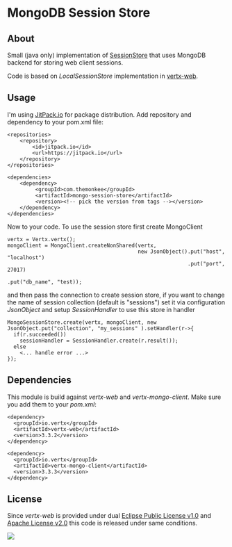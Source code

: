 # MongoDB Session Store

## About

Small (java only) implementation of [SessionStore](http://vertx.io/docs/apidocs/io/vertx/ext/web/sstore/SessionStore.html)
that uses MongoDB backend for storing web client sessions. 

Code is based on *LocalSessionStore* implementation in [vertx-web](https://github.com/vert-x3/vertx-web).

## Usage

I'm using [JitPack.io](https://jitpack.io) for package distribution. Add repository and dependency to your pom.xml file:

    <repositories>
        <repository>
            <id>jitpack.io</id>
            <url>https://jitpack.io</url>
        </repository>
    </repositories>

    <dependencies>
        <dependency>
             <groupId>com.themonkee</groupId>
             <artifactId>mongo-session-store</artifactId>
             <version><!-- pick the version from tags --></version>
        </dependency>
    </dependencies>

Now to your code. To use the session store first create MongoClient

    vertx = Vertx.vertx();
    mongoClient = MongoClient.createNonShared(vertx,
                                              new JsonObject().put("host", "localhost")
                                                              .put("port", 27017)
                                                              .put("db_name", "test));

and then pass the connection to create session store, if you want to change the name of session collection (default is 
"sessions") set it via configuration _JsonObject_ and setup _SessionHandler_ to use this store in handler 
    
    MongoSessionStore.create(vertx, mongoClient, new JsonObject.put("collection", "my_sessions" ).setHandler(r->{
      if(r.succeeded())
        sessionHandler = SessionHandler.create(r.result());
      else
        <... handle error ...>
    });


## Dependencies

This module is build against *vertx-web* and *vertx-mongo-client*. Make sure you add them to your *pom.xml*:

    <dependency>
      <groupId>io.vertx</groupId>
      <artifactId>vertx-web</artifactId>
      <version>3.3.2</version>
    </dependency>
    
    <dependency>
      <groupId>io.vertx</groupId>
      <artifactId>vertx-mongo-client</artifactId>
      <version>3.3.3</version>
    </dependency>

## License

Since *vertx-web* is provided under dual [Eclipse Public License v1.0](http://www.eclipse.org/legal/epl-v10.html) 
and [Apache License v2.0](http://www.opensource.org/licenses/apache2.0.php) this code is released under same conditions.  

[![](https://jitpack.io/v/com.themonkee/mongo-session-store.svg)](https://jitpack.io/#com.themonkee/mongo-session-store)
